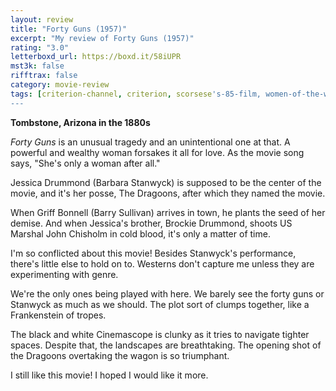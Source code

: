 ```yaml
---
layout: review
title: "Forty Guns (1957)"
excerpt: "My review of Forty Guns (1957)"
rating: "3.0"
letterboxd_url: https://boxd.it/58iUPR
mst3k: false
rifftrax: false
category: movie-review
tags: [criterion-channel, criterion, scorsese's-85-film, women-of-the-west]
---
```


<b>Tombstone, Arizona in the 1880s</b>

<i>Forty Guns</i> is an unusual tragedy and an unintentional one at that. A powerful and wealthy woman forsakes it all for love. As the movie song says, "She's only a woman after all."

Jessica Drummond (Barbara Stanwyck) is supposed to be the center of the movie, and it's her posse, The Dragoons, after which they named the movie.

When Griff Bonnell (Barry Sullivan) arrives in town, he plants the seed of her demise. And when Jessica's brother, Brockie Drummond, shoots US Marshal John Chisholm in cold blood, it's only a matter of time.

I'm so conflicted about this movie! Besides Stanwyck's performance, there's little else to hold on to. Westerns don't capture me unless they are experimenting with genre.

We're the only ones being played with here. We barely see the forty guns or Stanwyck as much as we should. The plot sort of clumps together, like a Frankenstein of tropes.

The black and white Cinemascope is clunky as it tries to navigate tighter spaces. Despite that, the landscapes are breathtaking. The opening shot of the Dragoons overtaking the wagon is so triumphant.

I still like this movie! I hoped I would like it more.
